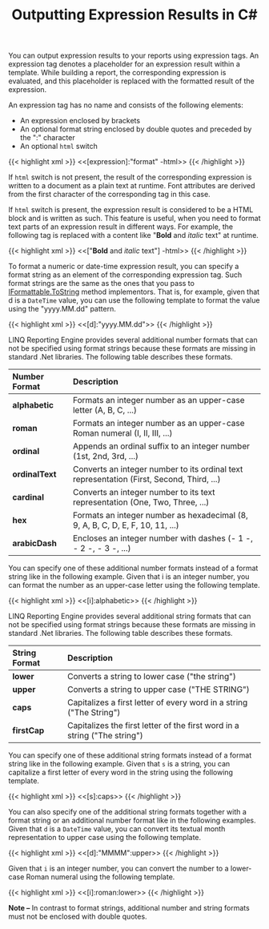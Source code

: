 ﻿---
title: Outputting Expression Results in C#
articleTitle: Outputting Expression Results
linktitle: Outputting Expression Results
description: "Output expression results using placeholder within a template when building a report C#."
type: docs
weight: 20
url: /net/outputting-expression-results/
aliases: [/net/template-syntax/#outputting-expression-results]
---

You can output expression results to your reports using expression tags. An expression tag denotes a placeholder for an expression result within a template. While building a report, the corresponding expression is evaluated, and this placeholder is replaced with the formatted result of the expression. 

An expression tag has no name and consists of the following elements:

- An expression enclosed by brackets
- An optional format string enclosed by double quotes and preceded by the ":" character
- An optional `html` switch

{{< highlight xml >}}
<<[expression]:"format" -html>>
{{< /highlight >}}

If `html` switch is not present, the result of the corresponding expression is written to a document as a plain text at runtime. Font attributes are derived from the first character of the corresponding tag in this case.

If `html` switch is present, the expression result is considered to be a HTML block and is written as such. This feature is useful, when you need to format text parts of an expression result in different ways. For example, the following tag is replaced with a content like "**Bold** and *italic* text" at runtime.

{{< highlight xml >}}
<<["<b>Bold</b> and <i>italic</i> text"] -html>>
{{< /highlight >}}

To format a numeric or date-time expression result, you can specify a format string as an element of the corresponding expression tag. Such format strings are the same as the ones that you pass to [IFormattable.ToString](https://docs.microsoft.com/en-us/dotnet/api/system.iformattable.tostring?view=net-6.0) method implementors. That is, for example, given that d is a `DateTime` value, you can use the following template to format the value using the "yyyy.MM.dd" pattern.

{{< highlight xml >}}
<<[d]:"yyyy.MM.dd">>
{{< /highlight >}}

LINQ Reporting Engine provides several additional number formats that can not be specified using format strings because these formats are missing in standard .Net libraries. The following table describes these formats.

|Number Format|Description|
| :- | :- |
|**alphabetic**|Formats an integer number as an upper-case letter (A, B, C, ...)|
|**roman**|Formats an integer number as an upper-case Roman numeral (I, II, III, ...)|
|**ordinal**|Appends an ordinal suffix to an integer number (1st, 2nd, 3rd, ...)|
|**ordinalText**|Converts an integer number to its ordinal text representation (First, Second, Third, ...)|
|**cardinal**|Converts an integer number to its text representation (One, Two, Three, ...)|
|**hex**|Formats an integer number as hexadecimal (8, 9, A, B, C, D, E, F, 10, 11, ...)|
|**arabicDash**|Encloses an integer number with dashes (- 1 -, - 2 -, - 3 -, ...)|

You can specify one of these additional number formats instead of a format string like in the following example. Given that i is an integer number, you can format the number as an upper-case letter using the following template.

{{< highlight xml >}}
<<[i]:alphabetic>>
{{< /highlight >}}

LINQ Reporting Engine provides several additional string formats that can not be specified using format strings because these formats are missing in standard .Net libraries. The following table describes these formats.

|String Format|Description|
| :- | :- |
|**lower**|Converts a string to lower case ("the string")|
|**upper**|Converts a string to upper case ("THE STRING")|
|**caps**|Capitalizes a first letter of every word in a string ("The String")|
|**firstCap**|Capitalizes the first letter of the first word in a string ("The string")|

You can specify one of these additional string formats instead of a format string like in the following example. Given that `s` is a string, you can capitalize a first letter of every word in the string using the following template.

{{< highlight xml >}}
<<[s]:caps>>
{{< /highlight >}}

You can also specify one of the additional string formats together with a format string or an additional number format like in the following examples. Given that `d` is a `DateTime` value, you can convert its textual month representation to upper case using the following template.

{{< highlight xml >}}
<<[d]:"MMMM":upper>>
{{< /highlight >}}

Given that `i` is an integer number, you can convert the number to a lower-case Roman numeral using the following template.

{{< highlight xml >}}
<<[i]:roman:lower>>
{{< /highlight >}}

**Note –** In contrast to format strings, additional number and string formats must not be enclosed with double quotes.
